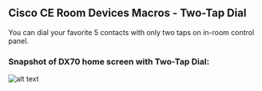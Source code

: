 ## Cisco CE Room Devices Macros - Two-Tap Dial
You can dial your favorite 5 contacts with only two taps on in-room control panel.

### Snapshot of DX70 home screen with Two-Tap Dial:
![alt text](https://user-images.githubusercontent.com/3436768/38844613-36d56c22-422f-11e8-9565-6a6faaada132.png)
